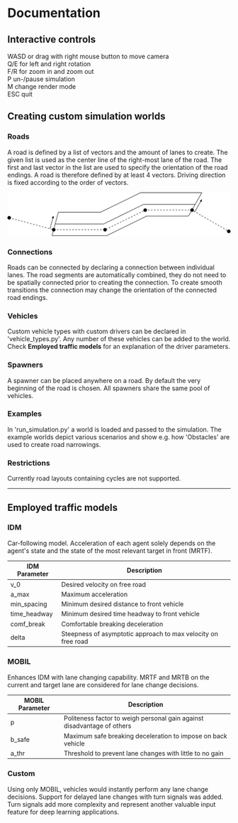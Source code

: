 # Documentation

## Interactive controls

WASD or drag with right mouse button to move camera  
Q/E for left and right rotation  
F/R for zoom in and zoom out  
P un-/pause simulation  
M change render mode  
ESC quit

## Creating custom simulation worlds

### Roads

A road is defined by a list of vectors and the amount of lanes to create. The given list is used
as the center line of the right-most lane of the road. The first and last vector in the list are
used to specify the orientation of the road endings. A road is therefore defined by at least 4 vectors.
Driving direction is fixed according to the order of vectors.

<p align="center"><img src="./images/road_setup.svg"></p>

### Connections

Roads can be connected by declaring a connection between individual lanes. The road segments
are automatically combined, they do not need to be spatially connected prior to creating the connection.
To create smooth transitions the connection may change the orientation of the connected road endings.

### Vehicles

Custom vehicle types with custom drivers can be declared in 'vehicle_types.py'. Any number
of these vehicles can be added to the world. Check **Employed traffic models** for an explanation of the
driver parameters.

### Spawners

A spawner can be placed anywhere on a road. By default the very beginning of the road is chosen.
All spawners share the same pool of vehicles.

### Examples

In 'run_simulation.py' a world is loaded and passed to the simulation. The example worlds depict various scenarios
and show e.g. how 'Obstacles' are used to create road narrowings.

### Restrictions

Currently road layouts containing cycles are not supported.
___

## Employed traffic models

### IDM

Car-following model. Acceleration of each agent solely depends on the agent's state and the
state of the most relevant target in front (MRTF).

|  IDM Parameter  | Description                                                             |
|-----------------|-------------------------------------------------------------------------|
|   v_0           | Desired velocity on free road                                           |
|   a_max         | Maximum acceleration                                                    |
|   min_spacing   | Minimum desired distance to front vehicle                               |
|   time_headway  | Minimum desired time headway to front vehicle                           |
|   comf_break    | Comfortable breaking deceleration                                       |
|   delta         | Steepness of asymptotic approach to max velocity on free road           |

### MOBIL

Enhances IDM with lane changing capability. MRTF and MRTB on the current and target lane are 
considered for lane change decisions.

| MOBIL Parameter | Description                                                             |
|-----------------|-------------------------------------------------------------------------|
|   p             | Politeness factor to weigh personal gain against disadvantage of others |
|   b_safe        | Maximum safe breaking deceleration to impose on back vehicle            |
|   a_thr         | Threshold to prevent lane changes with little to no gain                |

### Custom

Using only MOBIL, vehicles would instantly perform any lane change decisions.
Support for delayed lane changes with turn signals was added.
Turn signals add more complexity and represent another valuable input feature for deep learning applications.
